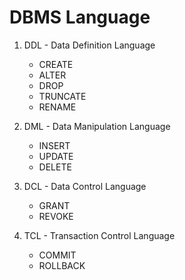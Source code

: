 # DBMS Language

1. DDL - Data Definition Language

      - CREATE
      - ALTER
      - DROP
      - TRUNCATE
      - RENAME

2. DML - Data Manipulation Language

      - INSERT
      - UPDATE
      - DELETE

3. DCL - Data Control Language

      - GRANT
      - REVOKE

4. TCL - Transaction Control Language
      - COMMIT
      - ROLLBACK
